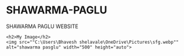 # SHAWARMA-PAGLU
SHAWARMA PAGLU WEBSITE

<!DOCTYPE html>
<html>
<head>
    <title>Display Image</title>
</head>
<body>

    <h2>My Image</h2>
    <img src=""C:\Users\Bhavesh shelavale\OneDrive\Pictures\sfg.webp"" alt="shawarma pasglu" width="500" height="auto">

</body>
</html>

